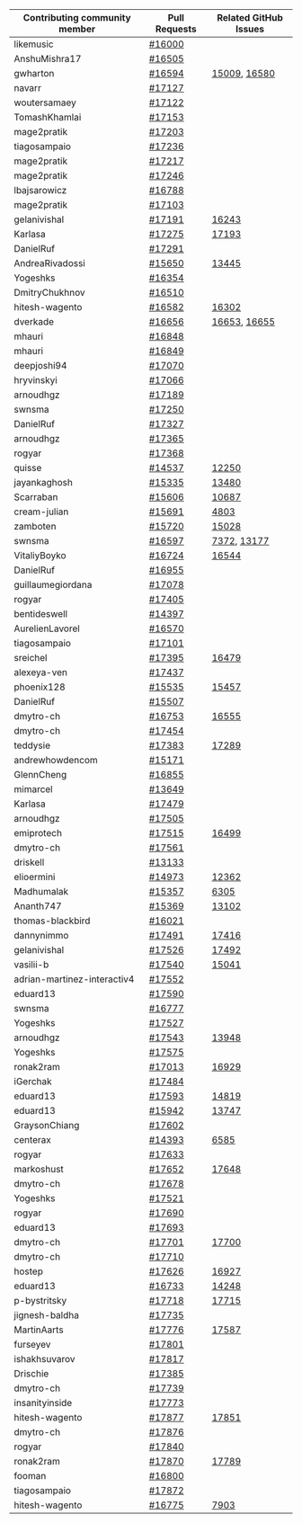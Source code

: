 
| Contributing community member | Pull Requests | Related GitHub Issues |
| ------- | ------- | ------- |
| likemusic | [#16000](https://github.com/magento/magento2/pull/16000) |  |
| AnshuMishra17 | [#16505](https://github.com/magento/magento2/pull/16505) |  |
| gwharton | [#16594](https://github.com/magento/magento2/pull/16594) | [15009](https://github.com/magento/magento2/issues/15009), [16580](https://github.com/magento/magento2/issues/16580) |
| navarr | [#17127](https://github.com/magento/magento2/pull/17127) |  |
| woutersamaey | [#17122](https://github.com/magento/magento2/pull/17122) |  |
| TomashKhamlai | [#17153](https://github.com/magento/magento2/pull/17153) |  |
| mage2pratik | [#17203](https://github.com/magento/magento2/pull/17203) |  |
| tiagosampaio | [#17236](https://github.com/magento/magento2/pull/17236) |  |
| mage2pratik | [#17217](https://github.com/magento/magento2/pull/17217) |  |
| mage2pratik | [#17246](https://github.com/magento/magento2/pull/17246) |  |
| lbajsarowicz | [#16788](https://github.com/magento/magento2/pull/16788) |  |
| mage2pratik | [#17103](https://github.com/magento/magento2/pull/17103) |  |
| gelanivishal | [#17191](https://github.com/magento/magento2/pull/17191) | [16243](https://github.com/magento/magento2/issues/16243) |
| Karlasa | [#17275](https://github.com/magento/magento2/pull/17275) | [17193](https://github.com/magento/magento2/issues/17193) |
| DanielRuf | [#17291](https://github.com/magento/magento2/pull/17291) |  |
| AndreaRivadossi | [#15650](https://github.com/magento/magento2/pull/15650) | [13445](https://github.com/magento/magento2/issues/13445) |
| Yogeshks | [#16354](https://github.com/magento/magento2/pull/16354) |  |
| DmitryChukhnov | [#16510](https://github.com/magento/magento2/pull/16510) |  |
| hitesh-wagento | [#16582](https://github.com/magento/magento2/pull/16582) | [16302](https://github.com/magento/magento2/issues/16302) |
| dverkade | [#16656](https://github.com/magento/magento2/pull/16656) | [16653](https://github.com/magento/magento2/issues/16653), [16655](https://github.com/magento/magento2/issues/16655) |
| mhauri | [#16848](https://github.com/magento/magento2/pull/16848) |  |
| mhauri | [#16849](https://github.com/magento/magento2/pull/16849) |  |
| deepjoshi94 | [#17070](https://github.com/magento/magento2/pull/17070) |  |
| hryvinskyi | [#17066](https://github.com/magento/magento2/pull/17066) |  |
| arnoudhgz | [#17189](https://github.com/magento/magento2/pull/17189) |  |
| swnsma | [#17250](https://github.com/magento/magento2/pull/17250) |  |
| DanielRuf | [#17327](https://github.com/magento/magento2/pull/17327) |  |
| arnoudhgz | [#17365](https://github.com/magento/magento2/pull/17365) |  |
| rogyar | [#17368](https://github.com/magento/magento2/pull/17368) |  |
| quisse | [#14537](https://github.com/magento/magento2/pull/14537) | [12250](https://github.com/magento/magento2/issues/12250) |
| jayankaghosh | [#15335](https://github.com/magento/magento2/pull/15335) | [13480](https://github.com/magento/magento2/issues/13480) |
| Scarraban | [#15606](https://github.com/magento/magento2/pull/15606) | [10687](https://github.com/magento/magento2/issues/10687) |
| cream-julian | [#15691](https://github.com/magento/magento2/pull/15691) | [4803](https://github.com/magento/magento2/issues/4803) |
| zamboten | [#15720](https://github.com/magento/magento2/pull/15720) | [15028](https://github.com/magento/magento2/issues/15028) |
| swnsma | [#16597](https://github.com/magento/magento2/pull/16597) | [7372](https://github.com/magento/magento2/issues/7372), [13177](https://github.com/magento/magento2/issues/13177) |
| VitaliyBoyko | [#16724](https://github.com/magento/magento2/pull/16724) | [16544](https://github.com/magento/magento2/issues/16544) |
| DanielRuf | [#16955](https://github.com/magento/magento2/pull/16955) |  |
| guillaumegiordana | [#17078](https://github.com/magento/magento2/pull/17078) |  |
| rogyar | [#17405](https://github.com/magento/magento2/pull/17405) |  |
| bentideswell | [#14397](https://github.com/magento/magento2/pull/14397) |  |
| AurelienLavorel | [#16570](https://github.com/magento/magento2/pull/16570) |  |
| tiagosampaio | [#17101](https://github.com/magento/magento2/pull/17101) |  |
| sreichel | [#17395](https://github.com/magento/magento2/pull/17395) | [16479](https://github.com/magento/magento2/issues/16479) |
| alexeya-ven | [#17437](https://github.com/magento/magento2/pull/17437) |  |
| phoenix128 | [#15535](https://github.com/magento/magento2/pull/15535) | [15457](https://github.com/magento/magento2/issues/15457) |
| DanielRuf | [#15507](https://github.com/magento/magento2/pull/15507) |  |
| dmytro-ch | [#16753](https://github.com/magento/magento2/pull/16753) | [16555](https://github.com/magento/magento2/issues/16555) |
| dmytro-ch | [#17454](https://github.com/magento/magento2/pull/17454) |  |
| teddysie | [#17383](https://github.com/magento/magento2/pull/17383) | [17289](https://github.com/magento/magento2/issues/17289) |
| andrewhowdencom | [#15171](https://github.com/magento/magento2/pull/15171) |  |
| GlennCheng | [#16855](https://github.com/magento/magento2/pull/16855) |  |
| mimarcel | [#13649](https://github.com/magento/magento2/pull/13649) |  |
| Karlasa | [#17479](https://github.com/magento/magento2/pull/17479) |  |
| arnoudhgz | [#17505](https://github.com/magento/magento2/pull/17505) |  |
| emiprotech | [#17515](https://github.com/magento/magento2/pull/17515) | [16499](https://github.com/magento/magento2/issues/16499) |
| dmytro-ch | [#17561](https://github.com/magento/magento2/pull/17561) |  |
| driskell | [#13133](https://github.com/magento/magento2/pull/13133) |  |
| elioermini | [#14973](https://github.com/magento/magento2/pull/14973) | [12362](https://github.com/magento/magento2/issues/12362) |
| Madhumalak | [#15357](https://github.com/magento/magento2/pull/15357) | [6305](https://github.com/magento/magento2/issues/6305) |
| Ananth747| [#15369](https://github.com/magento/magento2/pull/15369) | [13102](https://github.com/magento/magento2/issues/13102) |
| thomas-blackbird | [#16021](https://github.com/magento/magento2/pull/16021) |  |
| dannynimmo | [#17491](https://github.com/magento/magento2/pull/17491) | [17416](https://github.com/magento/magento2/issues/17416) |
| gelanivishal | [#17526](https://github.com/magento/magento2/pull/17526) | [17492](https://github.com/magento/magento2/issues/17492) |
| vasilii-b | [#17540](https://github.com/magento/magento2/pull/17540) | [15041](https://github.com/magento/magento2/issues/15041) |
| adrian-martinez-interactiv4 | [#17552](https://github.com/magento/magento2/pull/17552) |  |
| eduard13 | [#17590](https://github.com/magento/magento2/pull/17590) |  |
| swnsma | [#16777](https://github.com/magento/magento2/pull/16777) |  |
| Yogeshks | [#17527](https://github.com/magento/magento2/pull/17527) |  |
| arnoudhgz | [#17543](https://github.com/magento/magento2/pull/17543) | [13948](https://github.com/magento/magento2/issues/13948) |
| Yogeshks | [#17575](https://github.com/magento/magento2/pull/17575) |  |
| ronak2ram | [#17013](https://github.com/magento/magento2/pull/17013) | [16929](https://github.com/magento/magento2/issues/16929) |
| iGerchak | [#17484](https://github.com/magento/magento2/pull/17484) |  |
| eduard13 | [#17593](https://github.com/magento/magento2/pull/17593) | [14819](https://github.com/magento/magento2/issues/14819) |
| eduard13 | [#15942](https://github.com/magento/magento2/pull/15942) | [13747](https://github.com/magento/magento2/issues/13747) |
| GraysonChiang | [#17602](https://github.com/magento/magento2/pull/17602) |  |
| centerax | [#14393](https://github.com/magento/magento2/pull/14393) | [6585](https://github.com/magento/magento2/issues/6585) |
| rogyar | [#17633](https://github.com/magento/magento2/pull/17633) |  |
| markoshust | [#17652](https://github.com/magento/magento2/pull/17652) | [17648](https://github.com/magento/magento2/issues/17648) |
| dmytro-ch | [#17678](https://github.com/magento/magento2/pull/17678) |  |
| Yogeshks | [#17521](https://github.com/magento/magento2/pull/17521) |  |
| rogyar | [#17690](https://github.com/magento/magento2/pull/17690) |  |
| eduard13 | [#17693](https://github.com/magento/magento2/pull/17693) |  |
| dmytro-ch | [#17701](https://github.com/magento/magento2/pull/17701) | [17700](https://github.com/magento/magento2/issues/17700) |
| dmytro-ch | [#17710](https://github.com/magento/magento2/pull/17710) |  |
| hostep | [#17626](https://github.com/magento/magento2/pull/17626) | [16927](https://github.com/magento/magento2/issues/16927) |
| eduard13 | [#16733](https://github.com/magento/magento2/pull/16733) | [14248](https://github.com/magento/magento2/issues/14248) |
| p-bystritsky | [#17718](https://github.com/magento/magento2/pull/17718) | [17715](https://github.com/magento/magento2/issues/17715) |
| jignesh-baldha | [#17735](https://github.com/magento/magento2/pull/17735) |  |
| MartinAarts | [#17776](https://github.com/magento/magento2/pull/17776) | [17587](https://github.com/magento/magento2/issues/17587) |
| furseyev | [#17801](https://github.com/magento/magento2/pull/17801) |  |
| ishakhsuvarov | [#17817](https://github.com/magento/magento2/pull/17817) |  |
| Drischie | [#17385](https://github.com/magento/magento2/pull/17385) |  |
| dmytro-ch | [#17739](https://github.com/magento/magento2/pull/17739) |  |
| insanityinside | [#17773](https://github.com/magento/magento2/pull/17773) |  |
| hitesh-wagento | [#17877](https://github.com/magento/magento2/pull/17877) | [17851](https://github.com/magento/magento2/issues/17851) |
| dmytro-ch | [#17876](https://github.com/magento/magento2/pull/17876) |  |
| rogyar | [#17840](https://github.com/magento/magento2/pull/17840) |  |
| ronak2ram | [#17870](https://github.com/magento/magento2/pull/17870) | [17789](https://github.com/magento/magento2/issues/17789) |
| fooman | [#16800](https://github.com/magento/magento2/pull/16800) |  |
| tiagosampaio | [#17872](https://github.com/magento/magento2/pull/17872) |  |
| hitesh-wagento | [#16775](https://github.com/magento/magento2/pull/16775) | [7903](https://github.com/magento/magento2/issues/7903) |